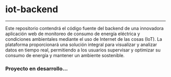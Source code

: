 # iot-backend
---
Este repositorio contendrá el código fuente del backend de una innovadora aplicación web de monitoreo de consumo de energía eléctrica y condiciones ambientales mediante el uso de Internet de las cosas (IoT). La plataforma proporcionará una solución integral para visualizar y analizar datos en tiempo real, permitiendo a los usuarios supervisar y optimizar su consumo de energía y mantener un ambiente sostenible.

### Proyecto en desarrollo... 
